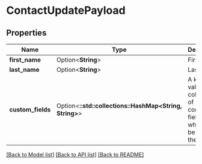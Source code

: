 # ContactUpdatePayload

## Properties

Name | Type | Description | Notes
------------ | ------------- | ------------- | -------------
**first_name** | Option<**String**> | First name. | [optional]
**last_name** | Option<**String**> | Last name. | [optional]
**custom_fields** | Option<**::std::collections::HashMap<String, String>**> | A key-value collection of custom contact fields which can be used in the system. | [optional]

[[Back to Model list]](../README.md#documentation-for-models) [[Back to API list]](../README.md#documentation-for-api-endpoints) [[Back to README]](../README.md)


